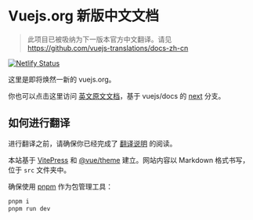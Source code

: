 # Vuejs.org 新版中文文档

> 此项目已被吸纳为下一版本官方中文翻译。请见 https://github.com/vuejs-translations/docs-zh-cn

[![Netlify Status](https://api.netlify.com/api/v1/badges/b0932ac3-776d-4cba-a3fa-a48be2f1eb94/deploy-status)](https://app.netlify.com/sites/vue-new-docs-cn/deploys)

这里是即将焕然一新的 vuejs.org。

你也可以点击这里访问 [英文原文文档](https://vue-docs-preview.netlify.app/)，基于 vuejs/docs 的 [next](https://github.com/vuejs/docs/tree/next) 分支。

## 如何进行翻译

进行翻译之前，请确保你已经完成了 [翻译说明](https://vue-new-docs-cn.netlify.app/about/translation.html) 的阅读。

本站基于 [VitePress](https://github.com/vuejs/vitepress) 和 [@vue/theme](https://github.com/vuejs/vue-theme) 建立。网站内容以 Markdown 格式书写，位于 `src` 文件夹中。

确保使用 [pnpm](https://pnpm.io/) 作为包管理工具：

```sh
pnpm i
pnpm run dev
```
